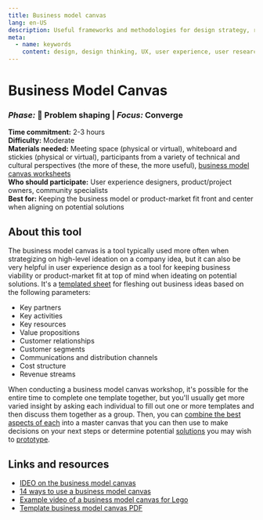 ```yaml
---
title: Business model canvas
lang: en-US
description: Useful frameworks and methodologies for design strategy, research and testing
meta:
  - name: keywords
    content: design, design thinking, UX, user experience, user research, user testing
---
```


# Business Model Canvas

### _Phase:_ 🎨  Problem shaping   \|   _Focus:_ Converge

**Time commitment:** 2-3 hours  
**Difficulty:** Moderate  
**Materials needed:** Meeting space (physical or virtual), whiteboard and stickies (physical or virtual), participants from a variety of technical and cultural perspectives (the more of these, the more useful), [business model canvas worksheets](https://canvanizer.com/downloads/business_model_canvas_poster.pdf)  
**Who should participate:** User experience designers, product/project owners, community specialists  
**Best for:** Keeping the business model or product-market fit front and center when aligning on potential solutions

## About this tool

The business model canvas is a tool typically used more often when strategizing on high-level ideation on a company idea, but it can also be very helpful in user experience design as a tool for keeping business viability or product-market fit at top of mind when ideating on potential solutions. It's a [templated sheet](https://canvanizer.com/downloads/business_model_canvas_poster.pdf) for fleshing out business ideas based on the following parameters:

* Key partners
* Key activities
* Key resources
* Value propositions
* Customer relationships
* Customer segments
* Communications and distribution channels
* Cost structure
* Revenue streams

When conducting a business model canvas workshop, it's possible for the entire time to complete one template together, but you'll usually get more varied insight by asking each individual to fill out one or more templates and then discuss them together as a group. Then, you can [combine the best aspects of each](collating-clustering-voting.md) into a master canvas that you can then use to make decisions on your next steps or determine potential [solutions](solution-definition.md) you may wish to [prototype](low-fidelity-prototype.md).

## Links and resources

* [IDEO on the business model canvas](https://www.designkit.org/methods/business-model-canvas)
* [14 ways to use a business model canvas](https://blog.strategyzer.com/posts/2015/3/23/14-ways-to-apply-the-business-model-canvas)
* [Example video of a business model canvas for Lego](https://www.youtube.com/watch?v=g4E3fhybhGM)
* [Template business model canvas PDF](https://canvanizer.com/downloads/business_model_canvas_poster.pdf)
